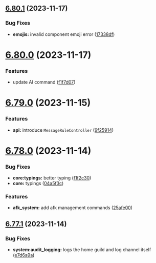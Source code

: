 ## [6.80.1](https://github.com/onesoft-sudo/sudobot/compare/v6.80.0...v6.80.1) (2023-11-17)


### Bug Fixes

* **emojis:** invalid component emoji error ([17338df](https://github.com/onesoft-sudo/sudobot/commit/17338df53089610e3f4b06b2d35b06ba28e12071))



# [6.80.0](https://github.com/onesoft-sudo/sudobot/compare/v6.79.0...v6.80.0) (2023-11-17)


### Features

* update AI command ([f1f7d07](https://github.com/onesoft-sudo/sudobot/commit/f1f7d07f2193ab7e866122ca79fb2af788c625f5))



# [6.79.0](https://github.com/onesoft-sudo/sudobot/compare/v6.78.0...v6.79.0) (2023-11-15)


### Features

* **api:** introduce `MessageRuleController` ([9f25914](https://github.com/onesoft-sudo/sudobot/commit/9f2591413fc541fd8321ef8e185b7db09c6588ab))



# [6.78.0](https://github.com/onesoft-sudo/sudobot/compare/v6.77.1...v6.78.0) (2023-11-14)


### Bug Fixes

* **core:typings:** better typing ([f1f2c30](https://github.com/onesoft-sudo/sudobot/commit/f1f2c30409388236efffa4926829dc24c96c0f87))
* **core:** typings ([04a5f3c](https://github.com/onesoft-sudo/sudobot/commit/04a5f3c0c8a738388a8fe40a9ddb03fd2ffc0a5b))


### Features

* **afk_system:** add afk management commands ([25afe00](https://github.com/onesoft-sudo/sudobot/commit/25afe002d9d2976fc22e46b7b746f8d3b346fb22))



## [6.77.1](https://github.com/onesoft-sudo/sudobot/compare/v6.77.0...v6.77.1) (2023-11-14)


### Bug Fixes

* **system:audit_logging:** logs the home guild and log channel itself ([e7d6a9a](https://github.com/onesoft-sudo/sudobot/commit/e7d6a9a9132d6568f414309e3a24c87fa529a316))



